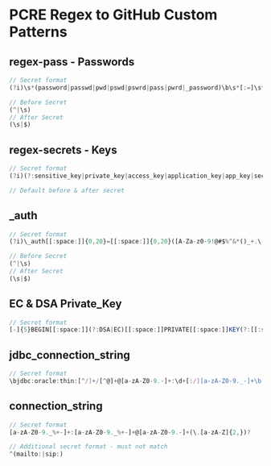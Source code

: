 # PCRE Regex to GitHub Custom Patterns
## regex-pass - Passwords
```js
// Secret format
(?i)\s*(password|passwd|pwd|pswd|pswrd|pass|pwrd|_password)\b\s*[:=]\s*["']?([A-Za-z0-9!@#$%^&*()_+.\-]+)["']?

// Before Secret
(^|\s)
// After Secret
(\s|$)
```
## regex-secrets - Keys
```js
// Secret format
(?i)(?:sensitive_key|private_key|access_key|application_key|app_key|secret_key|secret-key|client_secret|api_key|app_secret|google_maps_api_key)[\s=:\-]*["']?([a-zA-Z0-9\-_=!]{10,})["']?

// Default before & after secret
```
## _auth 
```js
// Secret format
(?i)\_auth[[:space:]]{0,20}=[[:space:]]{0,20}([A-Za-z0-9!@#$%^&*()_+.\-]+)

// Before Secret
(^|\s)
// After Secret
(\s|$)
```

## EC & DSA Private_Key
```js
// Secret format
[-]{5}BEGIN[[:space:]](?:DSA|EC)[[:space:]]PRIVATE[[:space:]]KEY(?:[[:space:]]BLOCK)?[-]{5}
```

## jdbc_connection_string
```js
// Secret format
\bjdbc:oracle:thin:[^/]+/[^@]+@[a-zA-Z0-9.-]+:\d+[:/][a-zA-Z0-9._-]+\b
```

## connection_string
```js
// Secret format
[a-zA-Z0-9._%+-]+:[a-zA-Z0-9._%+-]+@[a-zA-Z0-9.-]+(\.[a-zA-Z]{2,})?

// Additional secret format - must not match
^(mailto:|sip:)
```
